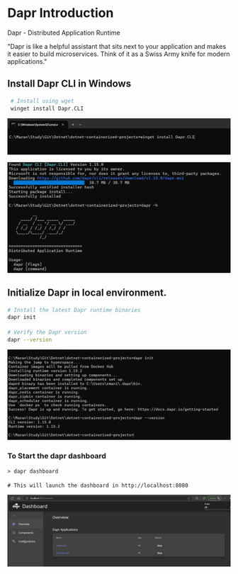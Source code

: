 # Dapr Introduction
Dapr - Distributed Application Runtime

"Dapr is like a helpful assistant that sits next to your application and makes it easier to build microservices. Think of it as a Swiss Army knife for modern applications."

## Install Dapr CLI in Windows

```bash
 # Install using wget
 winget install Dapr.CLI
 ```

![alt text](Images/image.png)

![alt text](Images/image-1.png)

## Initialize Dapr in local environment.

```bash
# Install the latest Dapr runtime binaries
dapr init

# Verify the Dapr version
dapr --version
```

![alt text](Images/image-2.png)


### To Start the dapr dashboard
```
> dapr dashboard

# This will launch the dashboard in http://localhost:8080
```


![alt text](Images/image-3.png)

